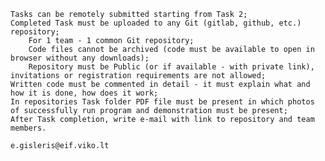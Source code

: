     Tasks can be remotely submitted starting from Task 2;
    Completed Task must be uploaded to any Git (gitlab, github, etc.) repository;
        For 1 team - 1 common Git repository;
        Code files cannot be archived (code must be available to open in browser without any downloads);
        Repository must be Public (or if available - with private link), invitations or registration requirements are not allowed;
    Written code must be commented in detail - it must explain what and how it is done, how does it work;
    In repositories Task folder PDF file must be present in which photos of successfully run program and demonstration must be present;
    After Task completion, write e-mail with link to repository and team members.

    e.gisleris@eif.viko.lt